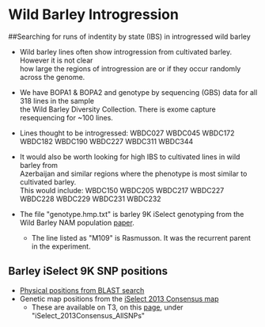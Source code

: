 # Wild Barley Introgression
##Searching for runs of indentity by state (IBS) in introgressed wild barley

- Wild barley lines often show introgression from cultivated barley. However it is not clear \
    how large the regions of introgression are or if they occur randomly across the genome.

- We have BOPA1 & BOPA2 and genotype by sequencing (GBS) data for all 318 lines in the sample \
    the Wild Barley Diversity Collection. There is exome capture resequencing for ~100 lines.

- Lines thought to be introgressed:
    WBDC027
    WBDC045
    WBDC172
    WBDC182
    WBDC190
    WBDC227
    WBDC311
    WBDC344

- It would also be worth looking for high IBS to cultivated lines in wild barley from \
    Azerbaijan and similar regions where the phenotype is most similar to cultivated barley. \
    This would include:
    WBDC150
    WBDC205
    WBDC217
    WBDC227
    WBDC228
    WBDC229
    WBDC231
    WBDC232
    
- The file "genotype.hmp.txt" is barley 9K iSelect genotyping from the Wild Barley NAM population [paper](http://www.genetics.org/content/203/3/1453).
    - The line listed as "M109" is Rasmusson. It was the recurrent parent in the experiment.

## Barley iSelect 9K SNP positions

- [Physical positions from BLAST search](https://github.com/lilei1/9k_BOPA_SNP/blob/master/BOPA_9k_vcf_Morex_refv1/sorted_all_9k_masked_90idt.vcf)
- Genetic map positions from the [iSelect 2013 Consensus map](https://triticeaetoolbox.org/barley/maps.php)
    - These are available on T3, on this [page](https://triticeaetoolbox.org/barley/maps.php), under \
        "iSelect_2013Consensus_AllSNPs"

 
